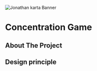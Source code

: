 ![Jonathan karta Banner](logo/Mylogo.png)

# Concentration Game

## About The Project


## Design principle 




